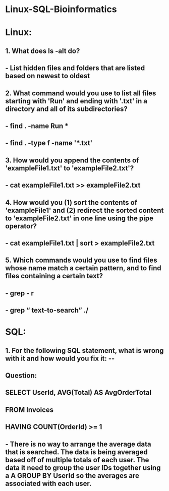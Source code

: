 # Linux-SQL-Bioinformatics
# Linux: 
## 1. What does ls -alt do? 

## - List hidden files and folders that are listed based on newest to oldest

## 2. What command would you use to list all files starting with 'Run' and ending with '.txt' in a directory and all of its subdirectories? 

## - find . -name Run \* 
## -  find . -type f -name '*.txt' 

## 3. How would you append the contents of 'exampleFile1.txt' to 'exampleFile2.txt'? 

## - cat exampleFile1.txt >> exampleFile2.txt


## 4. How would you (1) sort the contents of 'exampleFile1' and (2) redirect the sorted content to 'exampleFile2.txt' in one line using the pipe operator? 

## - cat exampleFile1.txt | sort > exampleFile2.txt


## 5. Which commands would you use to find files whose name match a certain pattern, and to find files containing a certain text? 

## - grep - r
## - grep  “ text-to-search” ./



# SQL: 
## 1. For the following SQL statement, what is wrong with it and how would you fix it: -- 
## Question: 

## SELECT UserId, AVG(Total) AS AvgOrderTotal 
## FROM Invoices 
## HAVING COUNT(OrderId) >= 1 

## - There is no way to arrange the average data that is searched. The data is being averaged based off of multiple totals of each user. The data it need to group the user IDs together using a A GROUP BY UserId  so the averages are associated with each user.
